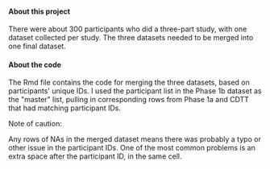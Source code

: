 
#### About this project
 
There were about 300 participants who did a three-part study, with one dataset collected per study. The three datasets needed to be merged into one final dataset.
 
#### About the code
 
The Rmd file contains the code for merging the three datasets, based on participants' unique IDs. I used the participant list in the Phase 1b dataset as the "master" list, pulling in corresponding rows from Phase 1a and CDTT that had matching participant IDs.
 
Note of caution:
 
Any rows of NAs in the merged dataset means there was probably a typo or other issue in the participant IDs. One of the most common problems is an extra space after the participant ID, in the same cell. 